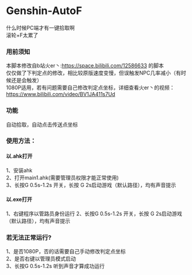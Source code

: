 # Genshin-AutoF
什么时候PC端才有一键拾取啊  
滚轮+F太累了

### 用前须知
本脚本修改自b站火er丶:https://space.bilibili.com/12586633 的脚本  
仅仅做了下判定点的修改，相比较原版速度变慢，但误触发NPC几率减小（有时候还是会触发）  
1080P适用，若有问题需要自己修改判定点坐标，详细查看火er丶的视频：https://www.bilibili.com/video/BV1JA411s7Ud  

### 功能
自动拾取，自动点击传送点坐标

### 使用方法：
#### 以.ahk打开
1、安装ahk  
2、打开main1.ahk(需要管理员权限才能正常使用)  
3、长按G 0.5s-1.2s 开关，长按 G 2s启动游戏（默认路径），均有声音提示
#### 以.exe打开
1、右键程序以管路员身份运行
2、长按G 0.5s-1.2s 开关，长按 G 2s启动游戏（默认路径），均有声音提示

### 若无法正常运行?
1、是否1080P，否的话需要自己手动修改判定点坐标  
2、是否右键以管理员模式启动  
3、长按G 0.5s-1.2s 听到声音才算成功运行 
